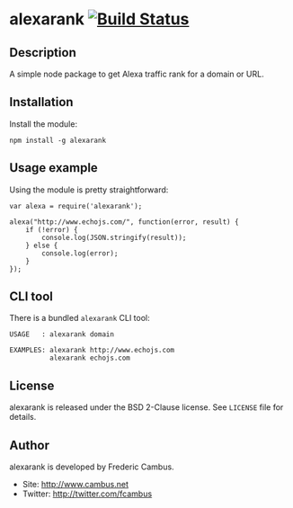 # alexarank [![Build Status][1]][2]

## Description

A simple node package to get Alexa traffic rank for a domain or URL.

## Installation

Install the module:

	npm install -g alexarank


## Usage example

Using the module is pretty straightforward:

	var alexa = require('alexarank');

	alexa("http://www.echojs.com/", function(error, result) {
	    if (!error) {
	        console.log(JSON.stringify(result));
	    } else {
	        console.log(error);
	    }
	});


## CLI tool

There is a bundled `alexarank` CLI tool:

	USAGE   : alexarank domain

	EXAMPLES: alexarank http://www.echojs.com
	          alexarank echojs.com

## License

alexarank is released under the BSD 2-Clause license. See `LICENSE` file for
details.

## Author

alexarank is developed by Frederic Cambus.

- Site: http://www.cambus.net
- Twitter: http://twitter.com/fcambus

[1]: https://travis-ci.org/fcambus/alexarank.png?branch=master
[2]: https://travis-ci.org/fcambus/alexarank

